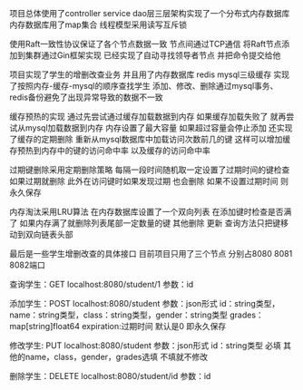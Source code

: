 项目总体使用了controller service dao层三层架构实现了一个分布式内存数据库 内存数据库用了map集合 线程模型采用读写互斥锁

使用Raft一致性协议保证了各个节点数据一致 节点间通过TCP通信 将Raft节点添加到集群通过Gin框架实现 已经实现了自动寻找领导者节点 并把命令提交给他

项目实现了学生的增删改查业务 并且用了内存数据库 redis mysql三级缓存 实现了按照内存-缓存-mysql的顺序查找学生 添加、修改、删除通过mysql事务、redis备份避免了出现异常导致的数据不一致

缓存预热的实现 通过先尝试通过缓存加载数据到内存 如果缓存加载失败了 就再尝试从mysql加载数据到内存 内存设置了最大容量 如果超过容量会停止添加 
还实现了缓存的定期删除 重新从mysql数据库中加载访问次数前几的键 这样可以增加缓存预热到内存中的键的访问命中率 以及缓存的访问命中率

过期键删除采用定期删除策略 每隔一段时间随机取一定设置了过期时间的键检查 如果过期就删除 此外在访问键时如果发现过期 也会删除 如果不设置过期时间 则永久保存

内存淘汰采用LRU算法 在内存数据库设置了一个双向列表 在添加键时检查是否满了 如果内存满了就删除列表尾部一定数量的键 其他删除 更新 查询方法只把键移动到双向链表头部

最后是一些学生增删改查的具体接口 目前项目只用了三个节点 分别占8080 8081 8082端口

查询学生：GET localhost:8080/student/1 参数：id

添加学生：POST localhost:8080/student 
参数：json形式 id：string类型，name：string类型，class：string类型，gender：string类型 grades：map[string]float64 expiration:过期时间 默认是0 即永久保存 

修改学生: PUT localhost:8080/student
参数：json形式 id：string类型 必填 其他的name，class，gender，grades选填 不填就不修改

删除学生：DELETE localhost:8080/student/id 参数：id
